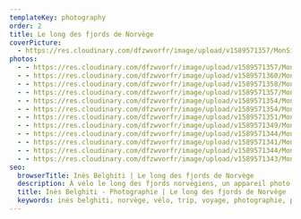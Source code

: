 ```yaml
---
templateKey: photography
order: 2
title: Le long des fjords de Norvège
coverPicture:
  - https://res.cloudinary.com/dfzwvorfr/image/upload/v1589571357/MonSite/Photographie/Norv%C3%A8ge/EX6A2942_vbcvfj.jpg
photos:
  - - https://res.cloudinary.com/dfzwvorfr/image/upload/v1589571357/MonSite/Photographie/Norv%C3%A8ge/EX6A2942_vbcvfj.jpg
  - - https://res.cloudinary.com/dfzwvorfr/image/upload/v1589571360/MonSite/Photographie/Norv%C3%A8ge/EX6A3030_oddlvw.jpg
  - - https://res.cloudinary.com/dfzwvorfr/image/upload/v1589571358/MonSite/Photographie/Norv%C3%A8ge/EX6A2948_xemjcb.jpg
  - - https://res.cloudinary.com/dfzwvorfr/image/upload/v1589571357/MonSite/Photographie/Norv%C3%A8ge/EX6A2779_agxuji.jpg
  - - https://res.cloudinary.com/dfzwvorfr/image/upload/v1589571354/MonSite/Photographie/Norv%C3%A8ge/EX6A2931_e52g1h.jpg
  - - https://res.cloudinary.com/dfzwvorfr/image/upload/v1589571354/MonSite/Photographie/Norv%C3%A8ge/EX6A2848_xb5qdi.jpg
  - - https://res.cloudinary.com/dfzwvorfr/image/upload/v1589571351/MonSite/Photographie/Norv%C3%A8ge/EX6A2782_kaes6c.jpg
  - - https://res.cloudinary.com/dfzwvorfr/image/upload/v1589571349/MonSite/Photographie/Norv%C3%A8ge/EX6A2757_gmlfnx.jpg
  - - https://res.cloudinary.com/dfzwvorfr/image/upload/v1589571344/MonSite/Photographie/Norv%C3%A8ge/EX6A2705_jurkxo.jpg
  - - https://res.cloudinary.com/dfzwvorfr/image/upload/v1589571341/MonSite/Photographie/Norv%C3%A8ge/EX6A2724_wt4f3s.jpg
  - - https://res.cloudinary.com/dfzwvorfr/image/upload/v1589571344/MonSite/Photographie/Norv%C3%A8ge/EX6A2769_idjn8y.jpg
  - - https://res.cloudinary.com/dfzwvorfr/image/upload/v1589571343/MonSite/Photographie/Norv%C3%A8ge/EX6A2691_vdsd94.jpg
seo:
  browserTitle: Inès Belghiti | Le long des fjords de Norvège
  description: À vélo le long des fjords norvégiens, un appareil photo dans le sac à dos...
  title: Inès Belghiti - Photographie | Le long des fjords de Norvège
  keywords: inès belghiti, norvège, vélo, trip, voyage, photographie, paysages, fjord
---
```

